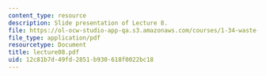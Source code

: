 ```yaml
---
content_type: resource
description: Slide presentation of Lecture 8.
file: https://ol-ocw-studio-app-qa.s3.amazonaws.com/courses/1-34-waste-containment-and-remediation-technology-spring-2004/12c81b7d49fd2851b930618f0022bc18_lecture08.pdf
file_type: application/pdf
resourcetype: Document
title: lecture08.pdf
uid: 12c81b7d-49fd-2851-b930-618f0022bc18
---
```


